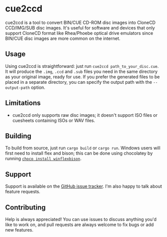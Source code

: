 <div class="oranda-hide">

cue2ccd
=======

</div>

cue2ccd is a tool to convert BIN/CUE CD-ROM disc images into CloneCD CCD/IMG/SUB disc images. It's useful for software and devices that only support CloneCD format like Rhea/Phoebe optical drive emulators since BIN/CUE disc images are more common on the internet.

Usage
-----

Using cue2ccd is straightforward: just run `cue2ccd path_to_your_disc.cue`. It will produce the `.img`, `.ccd` and `.sub` files you need in the same directory
as your original image, ready for use. If you prefer the generated files to be placed in a separate directory, you can specify the output path with the `--output-path` option.

Limitations
-----------

* cue2ccd only supports raw disc images; it doesn't support ISO files or cuesheets containing ISOs or WAV files.

Building
--------

To build from source, just run `cargo build` or `cargo run`. Windows users will first need to install flex and bison; this can be done using chocolatey by running [`choco install winflexbison`](https://community.chocolatey.org/packages/winflexbison).

Support
-------

Support is available on the [GitHub issue tracker](https://github.com/mistydemeo/cue2ccd/issues). I'm also happy to talk about feature requests.

<div class="oranda-hide">

Contributing
------------

Help is always appreciated! You can use issues to discuss anything you'd like to work on, and pull requests are always welcome to fix bugs or add new features.

</div>
